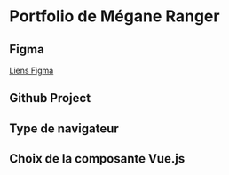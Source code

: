 # Portfolio de Mégane Ranger

## Figma
[Liens Figma](https://www.figma.com/design/a69FqB4kxBlyVPwWAZRhSa/ranger_megane-portfolio?node-id=0-1&p=f&t=buIOTVvIXfyjeeAg-0)

## Github Project 

## Type de navigateur

## Choix de la composante Vue.js
